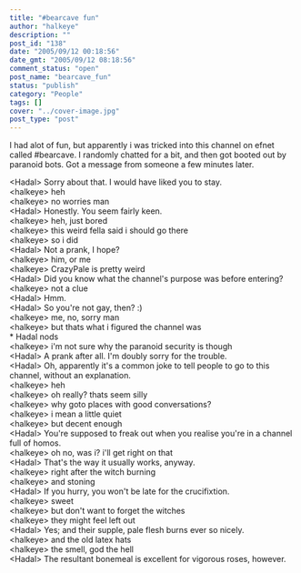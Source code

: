 ```yaml
---
title: "#bearcave fun"
author: "halkeye"
description: ""
post_id: "138"
date: "2005/09/12 00:18:56"
date_gmt: "2005/09/12 08:18:56"
comment_status: "open"
post_name: "bearcave_fun"
status: "publish"
category: "People"
tags: []
cover: "../cover-image.jpg"
post_type: "post"
---
```


I had alot of fun, but apparently i was tricked into this channel on efnet called #bearcave. I randomly chatted for a bit, and then got booted out by paranoid bots. Got a message from someone a few minutes later.


&lt;Hadal&gt; Sorry about that. I would have liked you to stay.  
&lt;halkeye&gt; heh  
&lt;halkeye&gt; no worries man  
&lt;Hadal&gt; Honestly. You seem fairly keen.  
&lt;halkeye&gt; heh, just bored  
&lt;halkeye&gt; this weird fella said i should go there  
&lt;halkeye&gt; so i did  
&lt;Hadal&gt; Not a prank, I hope?  
&lt;halkeye&gt; him, or me  
&lt;halkeye&gt; CrazyPale is pretty weird  
&lt;Hadal&gt; Did you know what the channel's purpose was before entering?  
&lt;halkeye&gt; not a clue  
&lt;Hadal&gt; Hmm.  
&lt;Hadal&gt; So you're not gay, then? :)  
&lt;halkeye&gt; me, no, sorry man  
&lt;halkeye&gt; but thats what i figured the channel was  
\* Hadal nods  
&lt;halkeye&gt; i'm not sure why the paranoid security is though  
&lt;Hadal&gt; A prank after all. I'm doubly sorry for the trouble.  
&lt;Hadal&gt; Oh, apparently it's a common joke to tell people to go to this channel, without an explanation.  
&lt;halkeye&gt; heh  
&lt;halkeye&gt; oh really? thats seem silly  
&lt;halkeye&gt; why goto places with good conversations?  
&lt;halkeye&gt; i mean a little quiet  
&lt;halkeye&gt; but decent enough  
&lt;Hadal&gt; You're supposed to freak out when you realise you're in a channel full of homos.  
&lt;halkeye&gt; oh no, was i? i'll get right on that  
&lt;Hadal&gt; That's the way it usually works, anyway.  
&lt;halkeye&gt; right after the witch burning  
&lt;halkeye&gt; and stoning  
&lt;Hadal&gt; If you hurry, you won't be late for the crucifixtion.  
&lt;halkeye&gt; sweet  
&lt;halkeye&gt; but don't want to forget the witches  
&lt;halkeye&gt; they might feel left out  
&lt;Hadal&gt; Yes; and their supple, pale flesh burns ever so nicely.  
&lt;halkeye&gt; and the old latex hats  
&lt;halkeye&gt; the smell, god the hell  
&lt;Hadal&gt; The resultant bonemeal is excellent for vigorous roses, however.  

